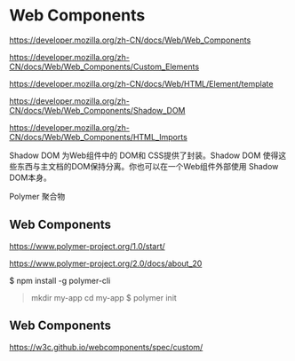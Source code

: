 # Web Components

https://developer.mozilla.org/zh-CN/docs/Web/Web_Components


https://developer.mozilla.org/zh-CN/docs/Web/Web_Components/Custom_Elements


https://developer.mozilla.org/zh-CN/docs/Web/HTML/Element/template


https://developer.mozilla.org/zh-CN/docs/Web/Web_Components/Shadow_DOM


https://developer.mozilla.org/zh-CN/docs/Web/Web_Components/HTML_Imports



Shadow DOM 为Web组件中的 DOM和 CSS提供了封装。Shadow DOM 使得这些东西与主文档的DOM保持分离。你也可以在一个Web组件外部使用 Shadow DOM本身。




Polymer 聚合物

## Web Components

https://www.polymer-project.org/1.0/start/

https://www.polymer-project.org/2.0/docs/about_20



$ npm install -g polymer-cli
> mkdir my-app
> cd my-app
$ polymer init




## Web Components


https://w3c.github.io/webcomponents/spec/custom/



